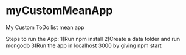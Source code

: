 # myCustomMeanApp
My Custom ToDo list mean app

Steps to run the App:
1)Run npm install
2)Create a data folder and run mongodb
3)Run the app in localhost 3000 by giving npm start
